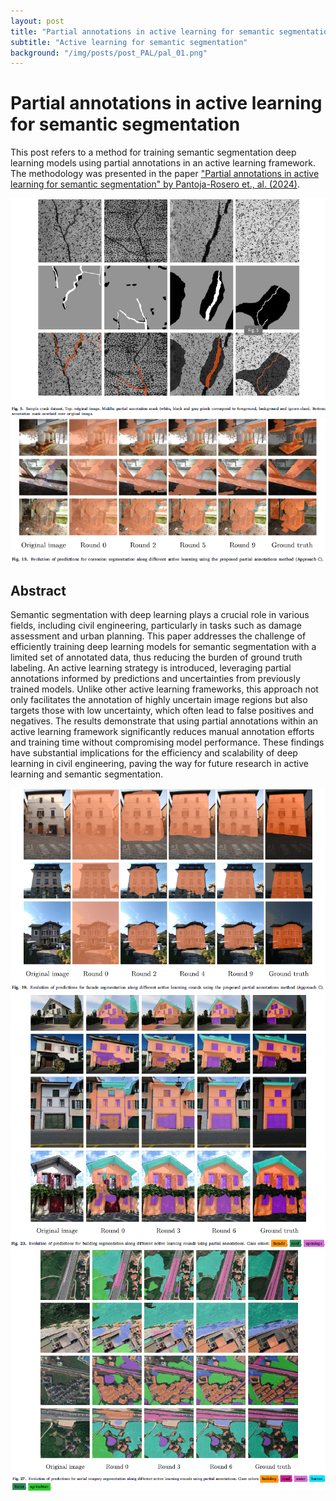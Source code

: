 ```yaml
---
layout: post
title: "Partial annotations in active learning for semantic segmentation"
subtitle: "Active learning for semantic segmentation"
background: "/img/posts/post_PAL/pal_01.png"
---
```


# Partial annotations in active learning for semantic segmentation

This post refers to a method for training semantic segmentation deep learning models using partial annotations in an active learning framework. The methodology was presented in the paper ["Partial annotations in active learning for semantic segmentation" by Pantoja-Rosero et., al. (2024)](https://doi.org/10.1016/j.autcon.2024.105828). 

![IMDb page](/img/posts/post_PAL/pal_02.png)
![IMDb page](/img/posts/post_PAL/pal_03.png)

## Abstract

Semantic segmentation with deep learning plays a crucial role in various fields, including civil engineering, particularly in tasks such as damage assessment and urban planning. This paper addresses the challenge of efficiently training deep learning models for semantic segmentation with a limited set of annotated data, thus reducing the burden of ground truth labeling. An active learning strategy is introduced, leveraging  partial annotations informed by predictions and uncertainties from previously trained models. Unlike other active learning frameworks, this approach not only facilitates the annotation of highly uncertain image regions but also targets those with low uncertainty, which often lead to false positives and negatives. The results demonstrate that using partial annotations within an active learning framework significantly reduces manual annotation efforts and training time without compromising model performance. These findings have substantial implications for the efficiency and scalability of deep learning in civil engineering, paving the way for future research in active learning and semantic segmentation.

![IMDb page](/img/posts/post_PAL/pal_04.png)
![IMDb page](/img/posts/post_PAL/pal_05.png)
![IMDb page](/img/posts/post_PAL/pal_06.png)